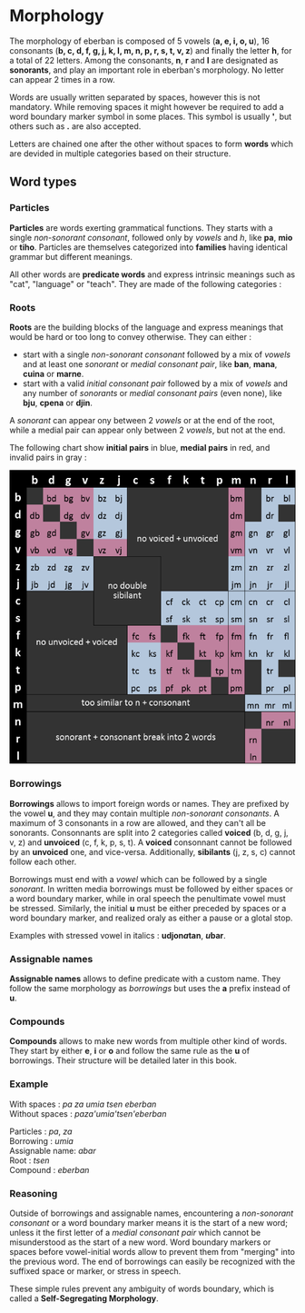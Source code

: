 # Morphology

The morphology of eberban is composed of 5 vowels (__a, e, i, o, u__), 16
consonants (__b, c, d, f, g, j, k, l, m, n, p, r, s, t, v, z__) and finally the
letter __h__, for a total of 22 letters. Among the consonants, __n__, __r__ and
__l__ are designated as __sonorants__, and play an important role in eberban's
morphology. No letter can appear 2 times in a row.

Words are usually written separated by spaces, however this is not mandatory.
While removing spaces it might however be required to add a word boundary marker
symbol in some places. This symbol is usually __'__, but others such as __.__
are also accepted.

Letters are chained one after the other without spaces to form __words__ which
are devided in multiple categories based on their structure.

## Word types

### Particles

__Particles__ are words exerting grammatical functions. They starts with a
single _non-sonorant consonant_, followed only by _vowels_ and _h_, like __pa__,
__mio__ or __tiho__. Particles are themselves categorized into __families__
having identical grammar but different meanings.

All other words are __predicate words__ and express intrinsic meanings such as
"cat", "language" or "teach". They are made of the following categories :

### Roots

__Roots__ are the building blocks of the language and express meanings that
would be hard or too long to convey otherwise. They can either :

- start with a single _non-sonorant consonant_ followed by a mix of _vowels_ and
  at least one _sonorant_ or _medial consonant pair_, like __ban__, __mana__,
  __cuina__ or __marne__.
- start with a valid _initial consonant pair_ followed by a mix of _vowels_ and
  any number of _sonorants_ or _medial consonant pairs_ (even none), like
  __bju__, __cpena__ or __djin__.

A _sonorant_ can appear ony between 2 _vowels_ or at the end of the root, while
a medial pair can appear only between 2 _vowels_, but not at the end.

The following chart show __initial pairs__ in blue, __medial pairs__ in red, and
invalid pairs in gray :

![Chart of valid initial and medial pairs](1-1/chart-pairs.png)

### Borrowings

__Borrowings__ allows to import foreign words or names. They are prefixed by the
vowel __u__, and they may contain multiple _non-sonorant consonants_. A maximum
of 3 consonants in a row are allowed, and they can't all be sonorants.
Consonnants are split into 2 categories called __voiced__ (b, d, g, j, v, z) and
__unvoiced__ (c, f, k, p, s, t). A __voiced__ consonnant cannot be followed by
an __unvoiced__ one, and vice-versa. Additionally, __sibilants__ (j, z, s, c)
cannot follow each other.

Borrowings must end with a _vowel_ which can be followed by a single _sonorant_.
In written media borrowings must be followed by either spaces or a word boundary
marker, while in oral speech the penultimate vowel must be stressed. Similarly,
the initial __u__ must be either preceded by spaces or a word boundary marker,
and realized oraly as either a pause or a glotal stop.

Examples with stressed vowel in italics : __udjon*a*tan__, __*u*bar__.

### Assignable names

__Assignable names__ allows to define predicate with a custom name. They follow
the same morphology as _borrowings_ but uses the __a__ prefix instead of __u__.

### Compounds

__Compounds__ allows to make new words from multiple other kind of words. They
start by either __e__, __i__ or __o__ and follow the same rule as the
__u__ of borrowings. Their structure will be detailed later in this book.

### Example

With spaces : _pa za umia tsen eberban_  
Without spaces : _paza'umia'tsen'eberban_

Particles : _pa_, _za_  
Borrowing : _umia_  
Assignable name: _abar_  
Root : _tsen_  
Compound : _eberban_

### Reasoning

Outside of borrowings and assignable names, encountering a _non-sonorant
consonant_ or a word boundary marker means it is the start of a new word; unless
it the first letter of a _medial consonant pair_ which cannot be misunderstood
as the start of a new word. Word boundary markers or spaces before vowel-initial
words allow to prevent them from "merging" into the previous word. The end of
borrowings can easily be recognized with the suffixed space or marker, or stress
in speech.

These simple rules prevent any ambiguity of words boundary, which is called a
__Self-Segregating Morphology__.